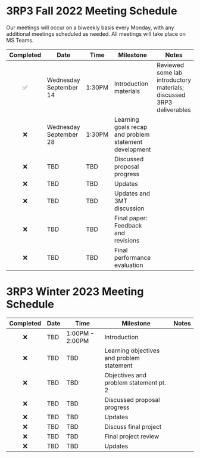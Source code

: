 # 3RP3 Fall 2022 Meeting Schedule

Our meetings will occur on a biweekly basis every Monday, with any additional meetings scheduled as needed. All meetings will take place on MS Teams.

| Completed | Date | Time | Milestone | Notes |
| :----: | ---- | ---- | ---- | ---- |
| ✅ | Wednesday September 14 | 1:30PM | Introduction materials | Reviewed some lab introductory materials; discussed 3RP3 deliverables |
| ❌ | Wednesday September 28 | 1:30PM | Learning goals recap and problem statement development |  |
| ❌ | TBD | TBD | Discussed proposal progress |  |
| ❌ | TBD | TBD | Updates |  |
| ❌ | TBD | TBD | Updates and 3MT discussion |  |
| ❌ | TBD | TBD | Final paper: Feedback and revisions |  | 
| ❌ | TBD | TBD | Final performance evaluation |  | 

# 3RP3 Winter 2023 Meeting Schedule
| Completed | Date | Time | Milestone | Notes |
| :----: | ---- | ---- | ---- | ---- |
| ❌ | TBD | 1:00PM - 2:00PM | Introduction |  |
| ❌ | TBD | TBD | Learning objectives and problem statement |  |
| ❌ | TBD | TBD | Objectives and problem statement pt. 2 |  |
| ❌ | TBD | TBD | Discussed proposal progress |  |
| ❌ | TBD | TBD | Updates |  |
| ❌ | TBD | TBD | Discuss final project |  |
| ❌ | TBD | TBD | Final project review | | 
| ❌ | TBD | TBD | Updates | | 
